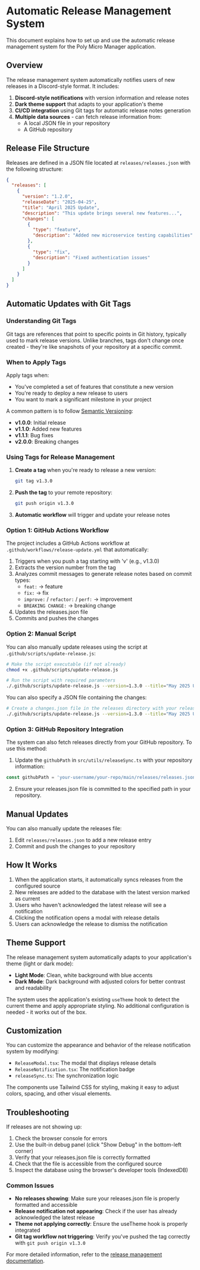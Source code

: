 # Automatic Release Management System

This document explains how to set up and use the automatic release management system for the Poly Micro Manager application.

## Overview

The release management system automatically notifies users of new releases in a Discord-style format. It includes:

1. **Discord-style notifications** with version information and release notes
2. **Dark theme support** that adapts to your application's theme
3. **CI/CD integration** using Git tags for automatic release notes generation
4. **Multiple data sources** - can fetch release information from:
   - A local JSON file in your repository
   - A GitHub repository

## Release File Structure

Releases are defined in a JSON file located at `releases/releases.json` with the following structure:

```json
{
  "releases": [
    {
      "version": "1.2.0",
      "releaseDate": "2025-04-25",
      "title": "April 2025 Update",
      "description": "This update brings several new features...",
      "changes": [
        {
          "type": "feature",
          "description": "Added new microservice testing capabilities"
        },
        {
          "type": "fix",
          "description": "Fixed authentication issues"
        }
      ]
    }
  ]
}
```

## Automatic Updates with Git Tags

### Understanding Git Tags

Git tags are references that point to specific points in Git history, typically used to mark release versions. Unlike branches, tags don't change once created - they're like snapshots of your repository at a specific commit.

### When to Apply Tags

Apply tags when:
- You've completed a set of features that constitute a new version
- You're ready to deploy a new release to users
- You want to mark a significant milestone in your project

A common pattern is to follow [Semantic Versioning](https://semver.org/):
- **v1.0.0**: Initial release
- **v1.1.0**: Added new features
- **v1.1.1**: Bug fixes
- **v2.0.0**: Breaking changes

### Using Tags for Release Management

1. **Create a tag** when you're ready to release a new version:
   ```bash
   git tag v1.3.0
   ```

2. **Push the tag** to your remote repository:
   ```bash
   git push origin v1.3.0
   ```

3. **Automatic workflow** will trigger and update your release notes

### Option 1: GitHub Actions Workflow

The project includes a GitHub Actions workflow at `.github/workflows/release-update.yml` that automatically:

1. Triggers when you push a tag starting with 'v' (e.g., v1.3.0)
2. Extracts the version number from the tag
3. Analyzes commit messages to generate release notes based on commit types:
   - `feat:` → feature
   - `fix:` → fix
   - `improve:` / `refactor:` / `perf:` → improvement
   - `BREAKING CHANGE:` → breaking change
4. Updates the releases.json file
5. Commits and pushes the changes

### Option 2: Manual Script

You can also manually update releases using the script at `.github/scripts/update-release.js`:

```bash
# Make the script executable (if not already)
chmod +x .github/scripts/update-release.js

# Run the script with required parameters
./.github/scripts/update-release.js --version=1.3.0 --title="May 2025 Update" --description="This update includes new features and improvements"
```

You can also specify a JSON file containing the changes:

```bash
# Create a changes.json file in the releases directory with your release changes
./.github/scripts/update-release.js --version=1.3.0 --title="May 2025 Update" --changes=./releases/changes.json
```

### Option 3: GitHub Repository Integration

The system can also fetch releases directly from your GitHub repository. To use this method:

1. Update the `githubPath` in `src/utils/releaseSync.ts` with your repository information:

```typescript
const githubPath = 'your-username/your-repo/main/releases/releases.json';
```

2. Ensure your releases.json file is committed to the specified path in your repository.

## Manual Updates

You can also manually update the releases file:

1. Edit `releases/releases.json` to add a new release entry
2. Commit and push the changes to your repository

## How It Works

1. When the application starts, it automatically syncs releases from the configured source
2. New releases are added to the database with the latest version marked as current
3. Users who haven't acknowledged the latest release will see a notification
4. Clicking the notification opens a modal with release details
5. Users can acknowledge the release to dismiss the notification

## Theme Support

The release management system automatically adapts to your application's theme (light or dark mode):

- **Light Mode**: Clean, white background with blue accents
- **Dark Mode**: Dark background with adjusted colors for better contrast and readability

The system uses the application's existing `useTheme` hook to detect the current theme and apply appropriate styling. No additional configuration is needed - it works out of the box.

## Customization

You can customize the appearance and behavior of the release notification system by modifying:

- `ReleaseModal.tsx`: The modal that displays release details
- `ReleaseNotification.tsx`: The notification badge
- `releaseSync.ts`: The synchronization logic

The components use Tailwind CSS for styling, making it easy to adjust colors, spacing, and other visual elements.

## Troubleshooting

If releases are not showing up:

1. Check the browser console for errors
2. Use the built-in debug panel (click "Show Debug" in the bottom-left corner)
3. Verify that your releases.json file is correctly formatted
4. Check that the file is accessible from the configured source
5. Inspect the database using the browser's developer tools (IndexedDB)

### Common Issues

- **No releases showing**: Make sure your releases.json file is properly formatted and accessible
- **Release notification not appearing**: Check if the user has already acknowledged the latest release
- **Theme not applying correctly**: Ensure the useTheme hook is properly integrated
- **Git tag workflow not triggering**: Verify you've pushed the tag correctly with `git push origin v1.3.0`

For more detailed information, refer to the [release management documentation](./docs/release-management.md).
